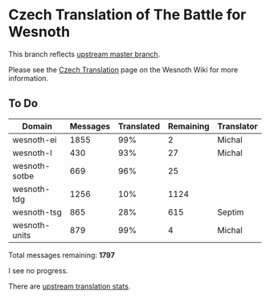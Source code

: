 # Czech Translation of The Battle for Wesnoth

This branch reflects [upstream master branch](https://github.com/wesnoth/wesnoth/tree/master).

Please see the [Czech Translation](https://wiki.wesnoth.org/CzechTranslation) page on the Wesnoth Wiki for more information.

## To Do

Domain | Messages | Translated | Remaining | Translator
------ | -------- | ---------- | --------- | ----------
wesnoth-ei | 1855 | 99% | 2 | Michal
wesnoth-l | 430 | 93% | 27 | Michal
wesnoth-sotbe | 669 | 96% | 25 |
wesnoth-tdg | 1256 | 10% | 1124 |
wesnoth-tsg | 865 | 28% | 615 | Septim
wesnoth-units | 879 | 99% | 4 | Michal

Total messages remaining: **1797**

I see no progress.

There are [upstream translation stats](https://www.wesnoth.org/gettext/?view=langs&version=master&lang=cs).
